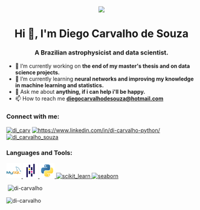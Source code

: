 <div align="center">
<img src="https://komarev.com/ghpvc/?username=Di-carvalho&&style=flat-square" align="center" />
</div>  

<h1 align="center">Hi 👋, I'm Diego Carvalho de Souza</h1>
<h3 align="center">A Brazilian astrophysicist and data scientist.</h3>


- 🔭 I’m currently working on **the end of my master's thesis and on data science projects.**
- 🌱 I’m currently learning **neural networks and improving my knowledge in machine learning and statistics.**
- 💬 Ask me about **anything, if i can help i'll be happy.**
- 📫 How to reach me **diegocarvalhodesouza@hotmail.com**

<h3 align="left">Connect with me:</h3>
<p align="left">
<a href="https://twitter.com/di_carv" target="blank"><img align="center" src="https://raw.githubusercontent.com/rahuldkjain/github-profile-readme-generator/master/src/images/icons/Social/twitter.svg" alt="di_carv" height="30" width="40" /></a>
<a href="https://linkedin.com/in/https://www.linkedin.com/in/di-carvalho-python/" target="blank"><img align="center" src="https://raw.githubusercontent.com/rahuldkjain/github-profile-readme-generator/master/src/images/icons/Social/linked-in-alt.svg" alt="https://www.linkedin.com/in/di-carvalho-python/" height="30" width="40" /></a>
<a href="https://instagram.com/di_carvalho_souza" target="blank"><img align="center" src="https://raw.githubusercontent.com/rahuldkjain/github-profile-readme-generator/master/src/images/icons/Social/instagram.svg" alt="di_carvalho_souza" height="30" width="40" /></a>
</p> 

<h3 align="left">Languages and Tools:</h3>
<p align="left"> <a href="https://www.mysql.com/" target="_blank" rel="noreferrer"> <img src="https://raw.githubusercontent.com/devicons/devicon/master/icons/mysql/mysql-original-wordmark.svg" alt="mysql" width="40" height="40"/> </a> <a href="https://pandas.pydata.org/" target="_blank" rel="noreferrer"> <img src="https://raw.githubusercontent.com/devicons/devicon/2ae2a900d2f041da66e950e4d48052658d850630/icons/pandas/pandas-original.svg" alt="pandas" width="40" height="40"/> </a> <a href="https://www.python.org" target="_blank" rel="noreferrer"> <img src="https://raw.githubusercontent.com/devicons/devicon/master/icons/python/python-original.svg" alt="python" width="40" height="40"/> </a> <a href="https://scikit-learn.org/" target="_blank" rel="noreferrer"> <img src="https://upload.wikimedia.org/wikipedia/commons/0/05/Scikit_learn_logo_small.svg" alt="scikit_learn" width="40" height="40"/> </a> <a href="https://seaborn.pydata.org/" target="_blank" rel="noreferrer"> <img src="https://seaborn.pydata.org/_images/logo-mark-lightbg.svg" alt="seaborn" width="40" height="40"/> </a> </p>


<p>&nbsp;<img align="center" src="https://github-readme-stats.vercel.app/api?username=di-carvalho&show_icons=true&locale=en" alt="di-carvalho" /></p>

<p><img align="center" src="https://github-readme-streak-stats.herokuapp.com/?user=di-carvalho&" alt="di-carvalho" /></p>

